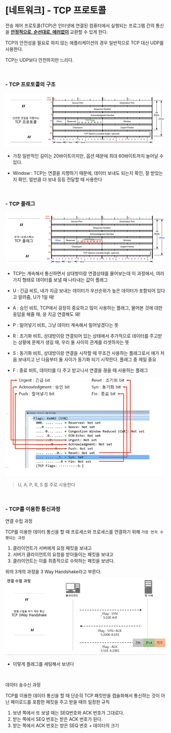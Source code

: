 # [네트워크] - TCP 프로토콜

전송 제어 프로토콜(TCP)은 인터넷에 연결된 컴퓨터에서 실행되는 프로그램 간의 통신을 **<u>안정적으로, 순선대로, 에러없이</u>** 교환할 수 있게 한다.

TCP의 안전성을 필요로 하지 않는 애플리케이션의 경우 일반적으로 TCP 대신 UDP를 사용한다.

TCP는 UDP보다 안전하지만 느리다.

<BR>

### - TCP 프로토콜의 구조

![image-20230127160515165](%5B%EB%84%A4%ED%8A%B8%EC%9B%8C%ED%81%AC%5D%20-%20TCP%20%ED%94%84%EB%A1%9C%ED%86%A0%EC%BD%9C.assets/image-20230127160515165.png)

- 가장 일반적인 길이는 20바이트이지만, 옵션 때문에 최대 60바이트까지 늘어날 수 있다. 

- Window : TCP는 연결을 지향하기 때문에, 데이터 보내도 되는지 확인, 잘 받았는지 확인, 얼만큼 더 보내 등등 전달할 때 사용한다



<BR>

### - TCP 플래그

![image-20230127162414004](%5B%EB%84%A4%ED%8A%B8%EC%9B%8C%ED%81%AC%5D%20-%20TCP%20%ED%94%84%EB%A1%9C%ED%86%A0%EC%BD%9C.assets/image-20230127162414004.png)

- TCP는 계속해서 통신하면서 상대방이랑 연결상태를 물어보는데 이 과정에서, 여러가지 형태로 데이터를 보낼 때 나타내는 값이 플래그

- U : 긴급 비트, 내가 지금 보내는 데이터가 우선순위가 높은 데이터가 포함되어 있다고 알려줌, U가 1일 때! 

- A : 승인 비트, TCP에서 굉장히 중요하고 많이 사용하는 플래그, 물어본 것에 대한 응답을 해줄 때, 응 지금 연결해도 돼! 
- P : 밀어넣기 비트, 그냥 데이터 계속해서 밀어넣겠다는 뜻
- R : 초기화 비트, 상대방이랑 연결되어 있는 상태에서 추가적으로 데이터를 주고받는 상황에 문제가 생길 때, 우리 둘 사이의 관계를 리셋하자는 뜻

- S : 동기화 비트, 상대방이랑 연결을 시작할 때 무조건 사용하는 플래그로서 얘가 처음 보내지고 난 다음부터 둘 사이가 동기화 되기 시작한다. 플래그 중 제일 중요
- F : 종료 비트, 데이터를 다 주고 받고나서 연결을 끊을 때 사용하는 플래그

![image-20230127163039952](%5B%EB%84%A4%ED%8A%B8%EC%9B%8C%ED%81%AC%5D%20-%20TCP%20%ED%94%84%EB%A1%9C%ED%86%A0%EC%BD%9C.assets/image-20230127163039952.png)

> U, A, P, R, S 를 주로 사용한다

<BR>

### - TCP를 이용한 통신과정

연결 수립 과정

TCP를 이용한 데이터 통신을 할 때 프로세스와 프로세스를 연결하기 위해 `가장 먼저 수행되는 과정`

1. 클라이언트가 서버에게 요청 패킷을 보내고
2. 서버가 클라이언트의 요청을 받아들이는 패킷을 보내고
3. 클라이언트는 이를 최종적으로 수락하는 패킷을 보낸다.

위의 3개의 과정을 3 Way Handshake라고 부른다.

 ![image-20230127165602971](%5B%EB%84%A4%ED%8A%B8%EC%9B%8C%ED%81%AC%5D%20-%20TCP%20%ED%94%84%EB%A1%9C%ED%86%A0%EC%BD%9C.assets/image-20230127165602971.png)

- 이렇게 플래그를 세팅해서 보낸다

<br>

데이터 송수신 과정

TCP를 이용한 데이터 통신을 할 때 단순히 TCP 패킷만을 캡슐화해서 통신하는 것이 아닌 페이로드를 포함한 패킷을 주고 받을 때의 일정한 규칙

1. 보낸 쪽에서 또 보낼 때는 SEQ번호와 ACK 번호가 그대로다.
2. 받는 쪽에서 SEQ 번호는 받은 ACK 번호가 된다.
3. 받는 쪽에서 ACK 번호는 받은 SEQ 번호 + 데이터의 크기